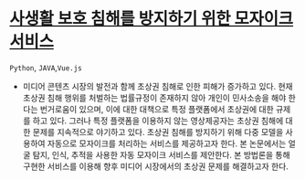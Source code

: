 # [사생활 보호 침해를 방지하기 위한 모자이크 서비스](github.com/HwaRyo/VideoMosaicWeb)
`Python`, `JAVA`,`Vue.js`
- 미디어 콘텐츠 시장의 발전과 함께 초상권 침해로 인한 피해가 증가하고 있다. 현재 초상권 침해 행위를 처벌하는 법률규정이 존재하지 않아 개인이 민사소송을 해야 한다는 번거로움이 있으며, 이에 대한 대책으로 특정 플랫폼에서 초상권에 대한 규제를 하고 있다. 그러나 특정 플랫폼을 이용하지 않는 영상제공자는 초상권 침해에 대한 문제를 지속적으로 야기하고 있다. 초상권 침해를 방지하기 위해 다중 모델을 사용하여 자동으로 모자이크를 처리하는 서비스를 제공하고자 한다. 본 논문에서는 얼굴 탐지, 인식, 추적을 사용한 자동 모자이크 서비스를 제안한다. 본 방법론을 통해 구현한 서비스를 이용해 향후 미디어 시장에서의 초상권 문제를 해결하고자 한다.
